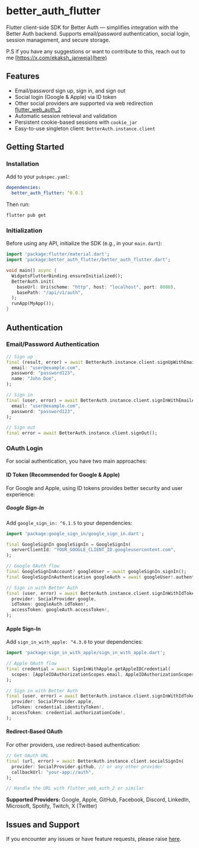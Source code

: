 # better_auth_flutter

Flutter client-side SDK for Better Auth — simplifies integration with the Better Auth backend. Supports email/password authentication, social login, session management, and secure storage.

P.S if you have any suggestions or want to contribute to this, reach out to me [https://x.com/ekaksh_janweja](here)

## Features

- Email/password sign up, sign in, and sign out
- Social login (Google & Apple) via ID token
- Other social providers are supported via web redirection [flutter_web_auth_2](https://pub.dev/packages/flutter_web_auth_2)
- Automatic session retrieval and validation
- Persistent cookie-based sessions with `cookie_jar`
- Easy-to-use singleton client: `BetterAuth.instance.client`

## Getting Started

### Installation

Add to your `pubspec.yaml`:

```yaml
dependencies:
  better_auth_flutter: ^0.0.1
```

Then run:

```bash
flutter pub get
```

### Initialization

Before using any API, initialize the SDK (e.g., in your `main.dart`):

```dart
import 'package:flutter/material.dart';
import 'package:better_auth_flutter/better_auth_flutter.dart';

void main() async {
  WidgetsFlutterBinding.ensureInitialized();
  BetterAuth.init(
    baseUrl: Uri(scheme: "http", host: "localhost", port: 8080),
    basePath: "/api/v1/auth",
  );
  runApp(MyApp());
}
```

## Authentication

### Email/Password Authentication

```dart
// Sign up
final (result, error) = await BetterAuth.instance.client.signUpWithEmailAndPassword(
  email: "user@example.com",
  password: "password123",
  name: "John Doe",
);

// Sign in
final (user, error) = await BetterAuth.instance.client.signInWithEmailAndPassword(
  email: "user@example.com",
  password: "password123",
);

// Sign out
final error = await BetterAuth.instance.client.signOut();
```

### OAuth Login

For social authentication, you have two main approaches:

#### ID Token (Recommended for Google & Apple)

For Google and Apple, using ID tokens provides better security and user experience:

##### Google Sign-In

Add `google_sign_in: ^6.1.5` to your dependencies:

```dart
import 'package:google_sign_in/google_sign_in.dart';

final GoogleSignIn googleSignIn = GoogleSignIn(
  serverClientId: "YOUR_GOOGLE_CLIENT_ID.googleusercontent.com",
);

// Google OAuth flow
final GoogleSignInAccount? googleUser = await googleSignIn.signIn();
final GoogleSignInAuthentication googleAuth = await googleUser!.authentication;

// Sign in with Better Auth
final (user, error) = await BetterAuth.instance.client.signInWithIdToken(
  provider: SocialProvider.google,
  idToken: googleAuth.idToken!,
  accessToken: googleAuth.accessToken!,
);
```

#### Apple Sign-In

Add `sign_in_with_apple: ^4.3.0` to your dependencies:

```dart
import 'package:sign_in_with_apple/sign_in_with_apple.dart';

// Apple OAuth flow
final credential = await SignInWithApple.getAppleIDCredential(
  scopes: [AppleIDAuthorizationScopes.email, AppleIDAuthorizationScopes.fullName],
);

// Sign in with Better Auth
final (user, error) = await BetterAuth.instance.client.signInWithIdToken(
  provider: SocialProvider.apple,
  idToken: credential.identityToken!,
  accessToken: credential.authorizationCode!,
);
```

#### Redirect-Based OAuth

For other providers, use redirect-based authentication:

```dart
// Get OAuth URL
final (url, error) = await BetterAuth.instance.client.socialSignIn(
  provider: SocialProvider.github, // or any other provider
  callbackUrl: "your-app://auth",
);

// Handle the URL with flutter_web_auth_2 or similar
```

**Supported Providers:** Google, Apple, GitHub, Facebook, Discord, LinkedIn, Microsoft, Spotify, Twitch, X (Twitter)

## Issues and Support

If you encounter any issues or have feature requests, please raise [here](https://github.com/ekakshjanweja/better_auth_flutter).
